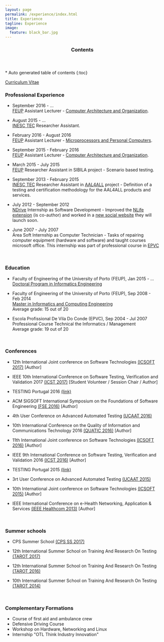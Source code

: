 ```yaml
---
layout: page
permalink: /experience/index.html
title: Experience
tagline: Experience
image:
  feature: black_bar.jpg
---
```


<section id="table-of-contents" class="toc">
  <header>
    <h3>Contents</h3>
  </header>
<div id="drawer" markdown="1">
*  Auto generated table of contents
{:toc}
</div> 
</section><!-- /#table-of-contents -->


<a href="cv.pdf"><i class="icon-pdf"></i> Curriculum Vitae</a>



### Professional Experience

* September 2016 - ... <br/>
[FEUP](http://www.fe.up.pt/) Assistant Lecturer - [Computer Architecture and Organization](https://sigarra.up.pt/feup/en/UCURR_GERAL.FICHA_UC_VIEW?pv_ocorrencia_id=384925). 

* August 2015 - ... <br/>
[INESC TEC](http://www.inescporto.pt/) Researcher Assistant. 

* February 2016 - August 2016 <br/>
[FEUP](http://www.fe.up.pt/) Assistant Lecturer - [Microprocessors and Personal Computers](https://sigarra.up.pt/feup/en/UCURR_GERAL.FICHA_UC_VIEW?pv_ocorrencia_id=368695). 

* September 2015 - February 2016 <br/>
[FEUP](http://www.fe.up.pt/) Assistant Lecturer - [Computer Architecture and Organization](https://sigarra.up.pt/feup/en/UCURR_GERAL.FICHA_UC_VIEW?pv_ocorrencia_id=368691). 

* March 2015 - July 2015 <br/>
[FEUP](http://www.fe.up.pt/) Researcher Assistant in SIBILA project - Scenario based testing. 

* September 2013 - February 2015 <br/>
[INESC TEC](http://www.inescporto.pt/) Researcher Assistant in  [AAL4ALL](http://www.aal4all.org) project - Definition of a testing and certification methodology for the AAL4ALL products and services. 

* July 2012 - September 2012 <br/>
[NDrive](http://www.ndrive.com) Internship as Software Development - Improved the [NLife extension](https://chrome.google.com/webstore/detail/nlife/iokmohhpmkdchcmibndkndcpbdlkocon) (is co-author) and worked in a [new social website](http://nlife.ndrive.com) they will launch soon.

* June 2007 - July 2007 <br/>
Área Soft Internship as Computer Technician -  Tasks of repairing computer equipment (hardware and software) and taught courses microsoft office. This internship was part of professional course in [EPVC](http://www.epviladoconde.com)


<br/>

### Education

* Faculty of Engineering of the University of Porto (FEUP), Jan 2015 - ... <br/>
[Doctoral Program in Informatics Engineering](https://sigarra.up.pt/feup/en/CUR_GERAL.CUR_VIEW?pv_curso_id=679&pv_ano_lectivo=2015&pv_origem=CUR) 

* Faculty of Engineering of the University of Porto (FEUP), Sep 2008 - Feb 2014 <br/>
[Master in Informatics and Computing Engineering](http://sigarra.up.pt/feup/en/cur_geral.cur_view?pv_ano_lectivo=2013&pv_origem=CUR&pv_tipo_cur_sigla=MI&pv_curso_id=742) <br/>
Average grade: 15 out of 20

* Escola Profissional De Vila Do Conde (EPVC), Sep 2004 - Jul 2007 <br/>
Professional Course Technical the Informatics / Management<br/>
Average grade: 19 out of 20


<br/>

### Conferences

* 12th International Joint conference on Software Technologies [(ICSOFT 2017)](http://www.icsoft.org/?y=2017) [Author]

* IEEE 10th International Conference on Software Testing, Verification and Validation 2017 [(ICST 2017)](http://www.aster.or.jp/conference/icst2017/) [Student Volunteer / Session Chair / Author]

* TESTING Portugal 2016 [(link)](http://www.pstqb.pt/testing-portugal-2016)

* ACM SIGSOFT International Symposium on the Foundations of Software Engineering [(FSE 2016)](http://www.cs.ucdavis.edu/fse2016/) [Author]

* 4th User Conference on Advanced Automated Testing [(UCAAT 2016)](https://ucaat.etsi.org/2016/)

* 10th International Conference on the Quality of Information and Communications Technology 2016 [(QUATIC 2016)](http://2016.quatic.org/) [Author]

* 11th International Joint conference on Software Technologies [(ICSOFT 2016)](http://www.icsoft.org/?y=2016) [Author]

* IEEE 9th International Conference on Software Testing, Verification and Validation 2016 [(ICST 2016)](https://www.cs.uic.edu/~icst2016/) [Author]

* TESTING Portugal 2015 [(link)](http://www.cvent.com/events/testing-portugal-2015/event-summary-a1a41d7f08674008b58e43454bb9f54a.aspx)

* 3rt User Conference on Advanced Automated Testing [(UCAAT 2015)](http://ucaat.etsi.org/2015/index.html)

* 10th International Joint conference on Software Technologies [(ICSOFT 2015)](http://www.icsoft.org/Home.aspx?y=2015/) [Author]

* IEEE International Conference on e-Health Networking, Application & Services [(IEEE Healthcom 2013)](http://www.ieee-healthcom.org/2013/) [Author]

<br/>

### Summer schools

* CPS Summer School [(CPS SS 2017)](http://projects.au.dk/into-cps/dissemination/summerschool/)

* 12th International Summer School on Training And Research On Testing [(TAROT 2017)](http://tarot2017.dieti.unina.it/)

* 12th International Summer School on Training And Research On Testing [(TAROT 2016)](https://tarot2016.wp.telecom-sudparis.eu/)

* 10th International Summer School on Training And Research On Testing [(TAROT 2014)](http://tarot2014.fe.up.pt/)

<br/>

### Complementary Formations

* Course of first aid and ambulance crew
* Defensive Driving Course
* Workshop on Hardware, Networking and Linux
* Internship "OTL Think Industry Innovation"



